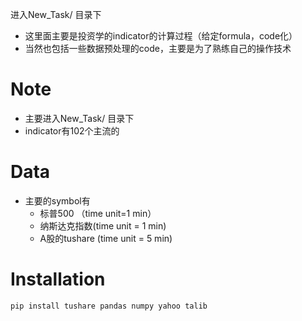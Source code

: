 进入New_Task/  目录下


- 这里面主要是投资学的indicator的计算过程（给定formula，code化）
- 当然也包括一些数据预处理的code，主要是为了熟练自己的操作技术

# Note
- 主要进入New_Task/  目录下
- indicator有102个主流的

# Data
- 主要的symbol有
  - 标普500 （time unit=1 min）
  - 纳斯达克指数(time unit = 1 min)
  - A股的tushare (time unit = 5 min)
  


# Installation
``` pip install tushare pandas numpy yahoo talib ```




